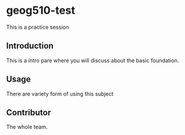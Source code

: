 # geog510-test
This is a practice session

## Introduction

This is a intro pare where you  will discuss about the basic foundation.

## Usage

There are variety form of using this subject

## Contributor

The whole team.